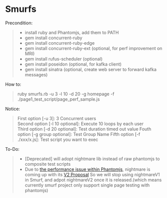 # Smurfs
Precondition: 
> * install ruby and Phantomjs, add them to PATH
> * gem install concurrent-ruby
> * gem install concurrent-ruby-edge
> * gem install concurrent-ruby-ext (optional, for perf improvement on MRI)
> * gem install rufus-scheduler (optional)
> * gem install poseidon (optional, for kafka client)
> * gem install sinatra (optional, create web server to forward kafka messages)  

How to: 
> ruby smurfs.rb -u 3 -l 10 -d 20 -g homepage -f ./page1_test_script/page_perf_sample.js  

Notice:
> First option [-u 3]: 3 Concurrent users  
> Second option [-l 10 optional]: Execute 10 loops by each user  
> Third option [-d 20 optional]: Test duration timed out value
> Fouth option [-g group optional]: Test Group Name 
> Fifth option [-f ./xxx/x.js]: Test script you want to exec  

To-Do:
> * [Deprecated] will adopt nightmare lib instead of raw phantomjs to composite test scripts  
> * Due to [the performance issue within Phantomjs](https://github.com/segmentio/nightmare/issues/200), nightmare is coming up with its [V2 Proposal](https://github.com/segmentio/nightmare/tree/v2)
> So we will stop using nightmareV1 in Smurf, and adpot nightmareV2 once it is released.(which means currently smurf project only support single page testing with phantomjs)
